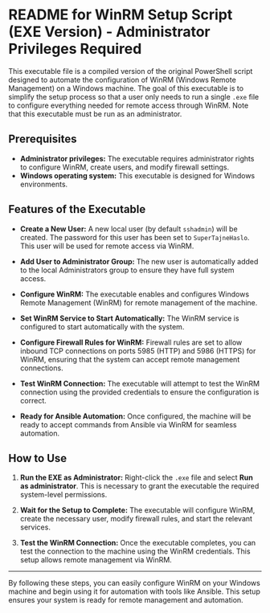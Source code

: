 # README for WinRM Setup Script (EXE Version) - Administrator Privileges Required

This executable file is a compiled version of the original PowerShell script designed to automate the configuration of WinRM (Windows Remote Management) on a Windows machine. The goal of this executable is to simplify the setup process so that a user only needs to run a single `.exe` file to configure everything needed for remote access through WinRM. Note that this executable must be run as an administrator.

## Prerequisites

   - **Administrator privileges:** The executable requires administrator rights to configure WinRM, create users, and modify firewall settings.
   - **Windows operating system:** This executable is designed for Windows environments.

## Features of the Executable

   - **Create a New User:** A new local user (by default `sshadmin`) will be created. The password for this user has been set to `SuperTajneHaslo`. This user will be used for remote access via WinRM.

   - **Add User to Administrator Group:** The new user is automatically added to the local Administrators group to ensure they have full system access.

   - **Configure WinRM:** The executable enables and configures Windows Remote Management (WinRM) for remote management of the machine.

   - **Set WinRM Service to Start Automatically:** The WinRM service is configured to start automatically with the system.

   - **Configure Firewall Rules for WinRM:** Firewall rules are set to allow inbound TCP connections on ports 5985 (HTTP) and 5986 (HTTPS) for WinRM, ensuring that the system can accept remote management connections.

   - **Test WinRM Connection:** The executable will attempt to test the WinRM connection using the provided credentials to ensure the configuration is correct.

   - **Ready for Ansible Automation:** Once configured, the machine will be ready to accept commands from Ansible via WinRM for seamless automation.

## How to Use

1. **Run the EXE as Administrator:**
   Right-click the `.exe` file and select **Run as administrator**. This is necessary to grant the executable the required system-level permissions.

2. **Wait for the Setup to Complete:** 
   The executable will configure WinRM, create the necessary user, modify firewall rules, and start the relevant services.

3. **Test the WinRM Connection:**
   Once the executable completes, you can test the connection to the machine using the WinRM credentials. This setup allows remote management via WinRM.

---

By following these steps, you can easily configure WinRM on your Windows machine and begin using it for automation with tools like Ansible. This setup ensures your system is ready for remote management and automation.
